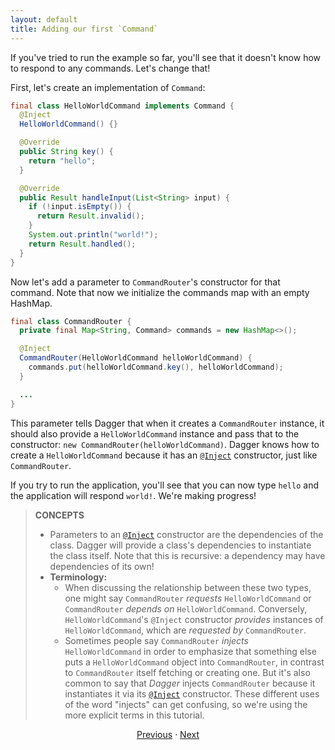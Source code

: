 ```yaml
---
layout: default
title: Adding our first `Command`
---
```


If you've tried to run the example so far, you'll see that it doesn't know how
to respond to any commands. Let's change that!

First, let's create an implementation of `Command`:

```java
final class HelloWorldCommand implements Command {
  @Inject
  HelloWorldCommand() {}

  @Override
  public String key() {
    return "hello";
  }

  @Override
  public Result handleInput(List<String> input) {
    if (!input.isEmpty()) {
      return Result.invalid();
    }
    System.out.println("world!");
    return Result.handled();
  }
}
```

Now let's add a parameter to `CommandRouter`'s constructor for that command.
Note that now we initialize the commands map with an empty HashMap.

```java
final class CommandRouter {
  private final Map<String, Command> commands = new HashMap<>();

  @Inject
  CommandRouter(HelloWorldCommand helloWorldCommand) {
    commands.put(helloWorldCommand.key(), helloWorldCommand);
  }

  ...
}
```

This parameter tells Dagger that when it creates a `CommandRouter` instance, it
should also provide a `HelloWorldCommand` instance and pass that to the
constructor: `new CommandRouter(helloWorldCommand)`. Dagger knows how to create
a `HelloWorldCommand` because it has an [`@Inject`] constructor, just like
`CommandRouter`.

If you try to run the application, you'll see that you can now type `hello` and
the application will respond `world!`. We're making progress!

> **CONCEPTS**
>
> *   Parameters to an [`@Inject`] constructor are the dependencies of the
>     class. Dagger will provide a class's dependencies to instantiate the class
>     itself. Note that this is recursive: a dependency may have dependencies of
>     its own!
> *   **Terminology:**
>     *   When discussing the relationship between these two types, one might
>         say `CommandRouter` _requests_ `HelloWorldCommand` or `CommandRouter`
>         _depends on_ `HelloWorldCommand`. Conversely, `HelloWorldCommand`'s
>         `@Inject` constructor _provides_ instances of `HelloWorldCommand`,
>         which are _requested by_ `CommandRouter`.
>     *   Sometimes people say `CommandRouter` _injects_ `HelloWorldCommand` in
>         order to emphasize that something else puts a `HelloWorldCommand`
>         object into `CommandRouter`, in contrast to `CommandRouter` itself
>         fetching or creating one. But it's also common to say that _Dagger_
>         injects `CommandRouter` because it instantiates it via its [`@Inject`]
>         constructor. These different uses of the word "injects" can get
>         confusing, so we're using the more explicit terms in this tutorial.

<section style="text-align: center" markdown="1">

[Previous](02-initial-dagger) · [Next](04-depending-on-interface)

</section>

[`@Inject`]: http://docs.oracle.com/javaee/7/api/javax/inject/Inject.html
